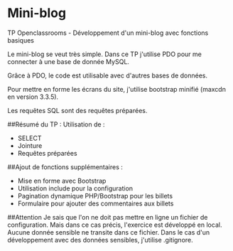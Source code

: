 # Mini-blog
TP Openclassrooms - Développement d'un mini-blog avec fonctions basiques

Le mini-blog se veut très simple. Dans ce TP j'utilise PDO pour me connecter à une base de donnée MySQL.

Grâce à PDO, le code est utilisable avec d'autres bases de données.

Pour mettre en forme les écrans du site, j'utilise bootstrap minifié (maxcdn en version 3.3.5).

Les requêtes SQL sont des requêtes préparées.

##Résumé du TP :
Utilisation de :
- SELECT
- Jointure
- Requêtes préparées

##Ajout de fonctions supplémentaires :
- Mise en forme avec Bootstrap
- Utilisation include pour la configuration
- Pagination dynamique PHP/Bootstrap pour les billets
- Formulaire pour ajouter des commentaires aux billets

##Attention
Je sais que l'on ne doit pas mettre en ligne un fichier de configuration. Mais dans ce cas précis, l'exercice est développé en local.
Aucune donnée sensible ne transite dans ce fichier. Dans le cas d'un développement avec des données sensibles, j'utilise .gitignore.
